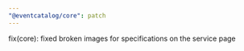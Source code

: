 ```yaml
---
"@eventcatalog/core": patch
---
```


fix(core): fixed broken images for specifications on the service page

